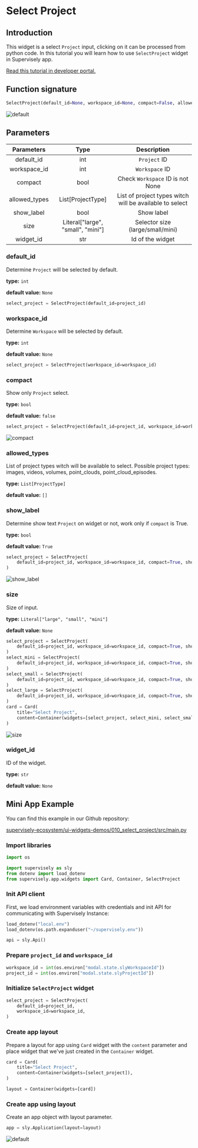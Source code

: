 # Select Project

## Introduction

This widget is a select `Project` input, clicking on it can be processed from python code. In this tutorial you will learn how to use `SelectProject` widget in Supervisely app.

[Read this tutorial in developer portal.](https://developer.supervise.ly/app-development/apps-with-gui/SelectProject)

## Function signature

```python
SelectProject(default_id=None, workspace_id=None, compact=False, allowed_types=[], show_label=True, size=None, widget_id=None)
```

![default](https://user-images.githubusercontent.com/120389559/217844120-65f36676-0e42-4a75-a74b-3ae2f8d18167.png)

## Parameters

|  Parameters   |               Type                |                       Description                       |
| :-----------: | :-------------------------------: | :-----------------------------------------------------: |
|  default_id   |                int                |                      `Project` ID                       |
| workspace_id  |                int                |                     `Workspace` ID                      |
|    compact    |               bool                |            Check `Workspace` ID is not None             |
| allowed_types |         List[ProjectType]         | List of project types witch will be available to select |
|  show_label   |               bool                |                       Show label                        |
|     size      | Literal["large", "small", "mini"] |            Selector size (large/small/mini)             |
|   widget_id   |                str                |                    Id of the widget                     |

### default_id

Determine `Project` will be selected by default.

**type:** `int`

**default value:** `None`

```python
select_project = SelectProject(default_id=project_id)
```

### workspace_id

Determine `Workspace` will be selected by default.

**type:** `int`

**default value:** `None`

```python
select_project = SelectProject(workspace_id=workspace_id)
```

### compact

Show only `Project` select.

**type:** `bool`

**default value:** `false`

```python
select_project = SelectProject(default_id=project_id, workspace_id=workspace_id, compact=True)
```

![compact](https://user-images.githubusercontent.com/120389559/217844837-4b142a81-b456-4f1d-a57f-500e7f38adb8.png)

### allowed_types

List of project types witch will be available to select. Possible project types: images, videos, volumes, point_clouds, point_cloud_episodes.

**type:** `List[ProjectType]`

**default value:** `[]`

### show_label

Determine show text `Project` on widget or not, work only if `compact` is True.

**type:** `bool`

**default value:** `True`

```python
select_project = SelectProject(
    default_id=project_id, workspace_id=workspace_id, compact=True, show_label=False
)
```

![show_label](https://user-images.githubusercontent.com/120389559/217845166-41f15aae-febf-4c27-9084-ba88e9e5550a.png)

### size

Size of input.

**type:** `Literal["large", "small", "mini"]`

**default value:** `None`

```python
select_project = SelectProject(
    default_id=project_id, workspace_id=workspace_id, compact=True, show_label=False
)
select_mini = SelectProject(
    default_id=project_id, workspace_id=workspace_id, compact=True, show_label=False, size="mini"
)
select_small = SelectProject(
    default_id=project_id, workspace_id=workspace_id, compact=True, show_label=False, size="small"
)
select_large = SelectProject(
    default_id=project_id, workspace_id=workspace_id, compact=True, show_label=False, size="large"
)
card = Card(
    title="Select Project",
    content=Container(widgets=[select_project, select_mini, select_small, select_large]),
)
```

![size](https://user-images.githubusercontent.com/120389559/218711520-86b459e0-4dcb-45e5-aa76-f68a1638f718.png)

### widget_id

ID of the widget.

**type:** `str`

**default value:** `None`

## Mini App Example

You can find this example in our Github repository:

[supervisely-ecosystem/ui-widgets-demos/010_select_project/src/main.py](https://github.com/supervisely-ecosystem/ui-widgets-demos/blob/master/010_select_project/src/main.py)

### Import libraries

```python
import os

import supervisely as sly
from dotenv import load_dotenv
from supervisely.app.widgets import Card, Container, SelectProject
```

### Init API client

First, we load environment variables with credentials and init API for communicating with Supervisely Instance:

```python
load_dotenv("local.env")
load_dotenv(os.path.expanduser("~/supervisely.env"))

api = sly.Api()
```

### Prepare `project_id` and `workspace_id`

```python
workspace_id = int(os.environ["modal.state.slyWorkspaceId"])
project_id = int(os.environ["modal.state.slyProjectId"])
```

### Initialize `SelectProject` widget

```python
select_project = SelectProject(
    default_id=project_id,
    workspace_id=workspace_id,
)
```

### Create app layout

Prepare a layout for app using `Card` widget with the `content` parameter and place widget that we've just created in the `Container` widget.

```python
card = Card(
    title="Select Project",
    content=Container(widgets=[select_project]),
)

layout = Container(widgets=[card])
```

### Create app using layout

Create an app object with layout parameter.

```python
app = sly.Application(layout=layout)
```

![default](https://user-images.githubusercontent.com/120389559/217844120-65f36676-0e42-4a75-a74b-3ae2f8d18167.png)
